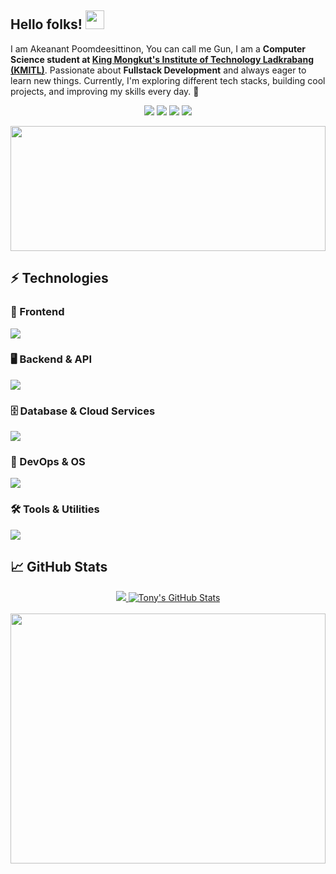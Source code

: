 ## Hello folks! <img src="https://raw.githubusercontent.com/aemmadi/aemmadi/master/wave.gif" width="30">

I am Akeanant Poomdeesittinon, You can call me Gun, I am a **Computer Science student at [King Mongkut's Institute of Technology Ladkrabang (KMITL)](https://www.kmitl.ac.th/)**.  Passionate about **Fullstack Development** and always eager to learn new things.
 Currently, I'm exploring different tech stacks, building cool projects, and improving my skills every day. 🚀

<p align="center">
   <a href="https://www.linkedin.com/in/akeanant-poomdeesittinon-58376a19a" target="_blank"><img src="https://img.shields.io/badge/-LinkedIn-%230077B5?style=for-the-badge&logo=linkedin&logoColor=white"></a>
   <a href="https://instagram.com/_gunnotgun" target="_blank"><img src="https://img.shields.io/badge/-Instagram-%23E4405F?style=for-the-badge&logo=instagram&logoColor=white"></a>
   <a href="https://www.tony219y.com/" target="_blank"><img src="https://img.shields.io/badge/Website-1962B1?style=for-the-badge&logo=rocket&logoColor=white"></a> 
   </a> 
   <a href="mailto:aekanan.dev@yahoo.com" target="_blank"><img src="https://img.shields.io/badge/-Gmail-%23333?style=for-the-badge&logo=gmail&logoColor=white"></a> 
   </a> 
</p>


<img src="https://media4.giphy.com/media/v1.Y2lkPTc5MGI3NjExbG1qaGt3cngxZ3IxOHdnMmRnOWFrdjlqNm1kMHZkcHFnODhpZ3IzciZlcD12MV9pbnRlcm5hbF9naWZfYnlfaWQmY3Q9Zw/10zxDv7Hv5RF9C/giphy.gif" width="100%" height="200px" style="object-fit: cover;">


## ⚡ Technologies

### 🎨 Frontend
<img src="https://skillicons.dev/icons?i=html,css,js,ts,react,next,svelte,tailwind&theme=light">

### 🖥️ Backend & API
<img src="https://skillicons.dev/icons?i=nodejs,java,python,fastapi">

### 🗄️ Database & Cloud Services
<img src="https://skillicons.dev/icons?i=postgresql,mongodb,supabase">

### 🔧 DevOps & OS
<img src="https://skillicons.dev/icons?i=debian,ubuntu">


### 🛠️ Tools & Utilities
<img src="https://skillicons.dev/icons?i=figma,yarn,npm,postman,prisma">

## 📈 GitHub Stats

<div align="center">
  <a href="https://github.com/tony219y">
    <img src="https://github-readme-stats.vercel.app/api/top-langs/?username=tony219y&hide=java,html,tex&title_color=ffffff&text_color=c9cacc&icon_color=2bbc8a&bg_color=1d1f21&langs_count=3" />
  </a>
  <a href="https://github.com/tony219y">
    <img src="https://github-readme-stats.vercel.app/api?username=tony219y&show_icons=true&line_height=27&count_private=true&title_color=ffffff&text_color=c9cacc&icon_color=2bbc8a&bg_color=1d1f21" alt="Tony's GitHub Stats" />
  </a>
</div>
<br/>
<img src="https://media4.giphy.com/media/v1.Y2lkPTc5MGI3NjExZmVlNXd0bGc4MTY3cWt3dG1iOWoyM3NkYXJxcDQ3cm83ZnQxcW95OCZlcD12MV9pbnRlcm5hbF9naWZfYnlfaWQmY3Q9Zw/S9P6EzVR5a5jR2ARgX/giphy.gif" 
     width="100%" 
     style="height: 400px; object-fit: cover; display: block;">



